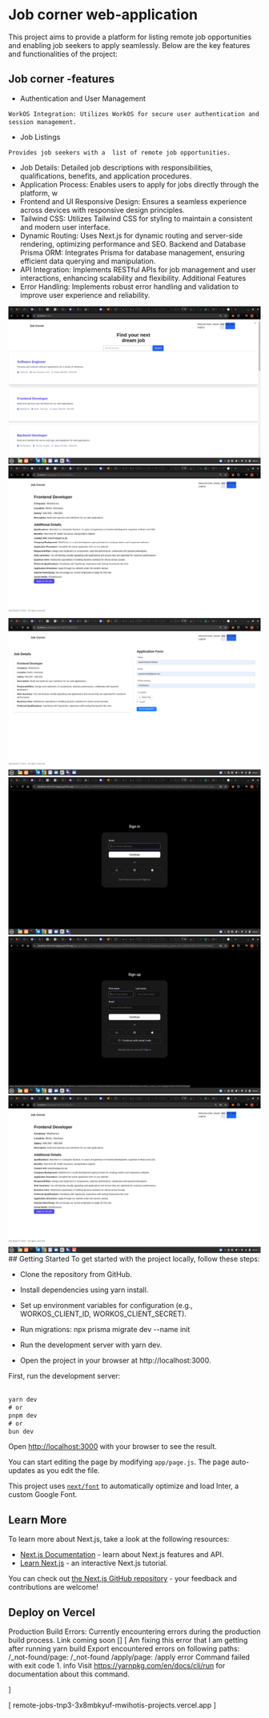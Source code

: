 # Job corner web-application

This project aims to provide a platform for listing remote job opportunities and enabling job seekers to apply seamlessly. Below are the key features and functionalities of the project:


## Job corner -features
* Authentication and User Management
```
WorkOS Integration: Utilizes WorkOS for secure user authentication and session management.
```

* Job Listings
``` 
Provides job seekers with a  list of remote job opportunities.
```
* Job Details: Detailed job descriptions with responsibilities, qualifications, benefits, and application procedures.
* Application Process: Enables users to apply for jobs directly through the platform, w
* Frontend and UI
Responsive Design: Ensures a seamless experience across devices with responsive design principles.
* Tailwind CSS: Utilizes Tailwind CSS for styling to maintain a consistent and modern user interface.
* Dynamic Routing: Uses Next.js for dynamic routing and server-side rendering, optimizing performance and SEO.
Backend and Database
Prisma ORM: Integrates Prisma for database management, ensuring efficient data querying and manipulation.
* API Integration: Implements RESTful APIs for job management and user interactions, enhancing scalability and flexibility.
Additional Features
* Error Handling: Implements robust error handling and validation to improve user experience and reliability.
<div >
<img src="./public/job1.png" alt="job demo" >
<img src="./public/job2.png" alt="job demo" >
<img src="./public/job3.png" alt="job demo" >
<img src="./public/job4.png" alt="job demo" >
<img src="./public/job5.png" alt="job demo" >
<img src="./public/job6.png" alt="job demo" >
</div>
## Getting Started
To get started with the project locally, follow these steps:

* Clone the repository from GitHub.
* Install dependencies using yarn install.
* Set up environment variables for configuration (e.g., WORKOS_CLIENT_ID, WORKOS_CLIENT_SECRET).

* Run migrations: npx prisma migrate dev --name init

* Run the development server with yarn dev.
* Open the project in your browser at http://localhost:3000.

First, run the development server:

```

yarn dev
# or
pnpm dev
# or
bun dev
```

Open [http://localhost:3000](http://localhost:3000) with your browser to see the result.

You can start editing the page by modifying `app/page.js`. The page auto-updates as you edit the file.

This project uses [`next/font`](https://nextjs.org/docs/basic-features/font-optimization) to automatically optimize and load Inter, a custom Google Font.

## Learn More

To learn more about Next.js, take a look at the following resources:

- [Next.js Documentation](https://nextjs.org/docs) - learn about Next.js features and API.
- [Learn Next.js](https://nextjs.org/learn) - an interactive Next.js tutorial.

You can check out [the Next.js GitHub repository](https://github.com/vercel/next.js/) - your feedback and contributions are welcome!

## Deploy on Vercel
Production Build Errors: Currently encountering errors during the production build process.
Link coming soon []
[
Am fixing this error that I am getting after running yarn build
 Export encountered errors on following paths:
        /_not-found/page: /_not-found
        /apply/page: /apply
error Command failed with exit code 1.
info Visit https://yarnpkg.com/en/docs/cli/run for documentation about this command.

]

[
        remote-jobs-tnp3-3x8mbkyuf-mwihotis-projects.vercel.app
]
